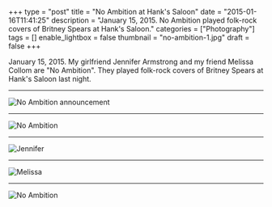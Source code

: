 +++
type = "post"
title = "No Ambition at Hank's Saloon"
date = "2015-01-16T11:41:25"
description = "January 15, 2015. No Ambition played folk-rock covers of Britney Spears at Hank's Saloon."
categories = ["Photography"]
tags = []
enable_lightbox = false
thumbnail = "no-ambition-1.jpg"
draft = false
+++

<p>January 15, 2015. My girlfriend Jennifer Armstrong and my friend Melissa Collom are "No Ambition". They played folk-rock covers of Britney Spears at Hank's Saloon last night.</p>
<hr />
<p><img style="display:block; margin-left:auto; margin-right:auto;" src="no-ambition-1.jpg" alt="No Ambition announcement" title="No Ambition announcement" /></p>
<hr />
<p><img style="display:block; margin-left:auto; margin-right:auto;" src="no-ambition-6.jpg" alt="No Ambition" title="No Ambition" /></p>
<hr />
<p><img style="display:block; margin-left:auto; margin-right:auto;" src="no-ambition-10.jpg" alt="Jennifer" title="Jennifer" /></p>
<hr />
<p><img style="display:block; margin-left:auto; margin-right:auto;" src="no-ambition-4.jpg" alt="Melissa" title="Melissa" /></p>
<hr />
<p><img style="display:block; margin-left:auto; margin-right:auto;" src="no-ambition-9.jpg" alt="No Ambition" title="No Ambition" /></p>
    